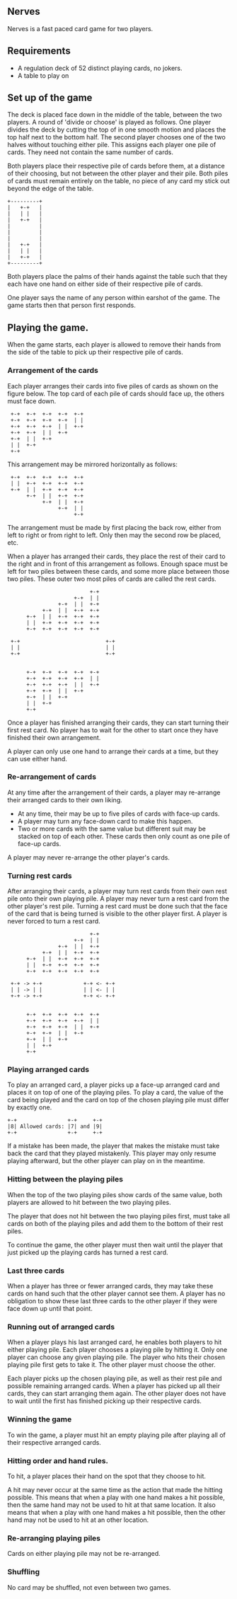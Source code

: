 ## Nerves

Nerves is a fast paced card game for two players.

## Requirements 

- A regulation deck of 52 distinct playing cards, no jokers.
- A table to play on

## Set up of the game

The deck is placed face down in the middle of the table, between the two players.
A round of 'divide or choose' is played as follows.
One player divides the deck by cutting the top of in one smooth motion and places the top half next to the bottom half.
The second player chooses one of the two halves without touching either pile.
This assigns each player one pile of cards. They need not contain the same number of cards.

Both players place their respective pile of cards before them, at a distance of their choosing, but not between the other player and their pile.
Both piles of cards must remain entirely on the table, no piece of any card my stick out beyond the edge of the table.

```
+---------+
|   +-+   |
|   | |   |
|   +-+   |
|         |
|         |
|         |
|   +-+   |
|   | |   |
|   +-+   |
+---------+
```

Both players place the palms of their hands against the table such that they each have one hand on either side of their respective pile of cards.

One player says the name of any person within earshot of the game.
The game starts then that person first responds.

## Playing the game.

When the game starts, each player is allowed to remove their hands from the side of the table to pick up their respective pile of cards.

### Arrangement of the cards

Each player arranges their cards into five piles of cards as shown on the figure below.
The top card of each pile of cards should face up, the others must face down.

```
 +-+  +-+  +-+  +-+  +-+
 +-+  +-+  +-+  +-+  | |
 +-+  +-+  +-+  | |  +-+
 +-+  +-+  | |  +-+
 +-+  | |  +-+
 | |  +-+
 +-+
```

This arrangement may be mirrored horizontally as follows:

```
 +-+  +-+  +-+  +-+  +-+
 | |  +-+  +-+  +-+  +-+
 +-+  | |  +-+  +-+  +-+
      +-+  | |  +-+  +-+
           +-+  | |  +-+
                +-+  | |
                     +-+
```

The arrangement must be made by first placing the back row, either from left to right or from right to left. Only then may the second row be placed, etc.

When a player has arranged their cards, they place the rest of their card to the right and in front of this arrangement as follows.
Enough space must be left for two piles between these cards, and some more place between those two piles.
These outer two most piles of cards are called the rest cards.

```
                          +-+
                     +-+  | |
                +-+  | |  +-+
           +-+  | |  +-+  +-+
      +-+  | |  +-+  +-+  +-+
      | |  +-+  +-+  +-+  +-+
      +-+  +-+  +-+  +-+  +-+

 +-+                           +-+
 | |                           | |
 +-+                           +-+
    
    
      +-+  +-+  +-+  +-+  +-+
      +-+  +-+  +-+  +-+  | |
      +-+  +-+  +-+  | |  +-+
      +-+  +-+  | |  +-+
      +-+  | |  +-+
      | |  +-+
      +-+
```

Once a player has finished arranging their cards, they can start turning their first rest card.
No player has to wait for the other to start once they have finished their own arrangement.

A player can only use one hand to arrange their cards at a time, but they can use either hand.

### Re-arrangement of cards

At any time after the arrangement of their cards, a player may re-arrange their arranged cards to their own liking.

- At any time, their may be up to five piles of cards with face-up cards.
- A player may turn any face-down card to make this happen.
- Two or more cards with the same value but different suit may be stacked on top of each other.
  These cards then only count as one pile of face-up cards.


A player may never re-arrange the other player's cards.

### Turning rest cards

After arranging their cards, a player may turn rest cards from their own rest pile onto their own playing pile.
A player may never turn a rest card from the other player's rest pile.
Turning a rest card must be done such that the face of the card that is being turned is visible to the other player first.
A player is never forced to turn a rest card.

```
                          +-+
                     +-+  | |
                +-+  | |  +-+
           +-+  | |  +-+  +-+
      +-+  | |  +-+  +-+  +-+
      | |  +-+  +-+  +-+  +-+
      +-+  +-+  +-+  +-+  +-+

 +-+ -> +-+             +-+ <- +-+
 | | -> | |             | | <- | |
 +-+ -> +-+             +-+ <- +-+
    
    
      +-+  +-+  +-+  +-+  +-+
      +-+  +-+  +-+  +-+  | |
      +-+  +-+  +-+  | |  +-+
      +-+  +-+  | |  +-+
      +-+  | |  +-+
      | |  +-+
      +-+
```

### Playing arranged cards

To play an arranged card, a player picks up a face-up arranged card and places it on top of one of the playing piles.
To play a card, the value of the card being played and the card on top of the chosen playing pile must differ by exactly one.

```
+-+                +-+     +-+
|8| Allowed cards: |7| and |9|
+-+                +-+     +-+
```

If a mistake has been made, the player that makes the mistake must take back the card that they played mistakenly.
This player may only resume playing afterward, but the other player can play on in the meantime.

### Hitting between the playing piles

When the top of the two playing piles show cards of the same value, both players are allowed to hit between the two playing piles.

The player that does not hit between the two playing piles first, must take all cards on both of the playing piles and add them to the bottom of their rest piles. 

To continue the game, the other player must then wait until the player that just picked up the playing cards has turned a rest card.

### Last three cards

When a player has three or fewer arranged cards, they may take these cards on hand such that the other player cannot see them.
A player has no obligation to show these last three cards to the other player if they were face down up until that point.

### Running out of arranged cards

When a player plays his last arranged card, he enables both players to hit either playing pile.
Each player chooses a playing pile by hitting it.
Only one player can choose any given playing pile.
The player who hits their chosen playing pile first gets to take it.
The other player must choose the other.

Each player picks up the chosen playing pile, as well as their rest pile and possible remaining arranged cards.
When a player has picked up all their cards, they can start arranging them again.
The other player does not have to wait until the first has finished picking up their respective cards.

### Winning the game

To win the game, a player must hit an empty playing pile after playing all of their respective arranged cards.

### Hitting order and hand rules.

To hit, a player places their hand on the spot that they choose to hit.

A hit may never occur at the same time as the action that made the hitting possible.
This means that when a play with one hand makes a hit possible, then the same hand may not be used to hit at that same location.
It also means that when a play with one hand makes a hit possible, then the other hand may not be used to hit at an other location.

### Re-arranging playing piles

Cards on either playing pile may not be re-arranged.

### Shuffling

No card may be shuffled, not even between two games.
